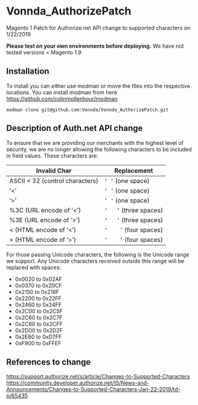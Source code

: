 # Vonnda_AuthorizePatch
Magento 1 Patch for Authorize.net API change to supported characters on 1/22/2019

**Please test on your own environments before deploying.** We have not tested versions < Magento 1.9

## Installation
To install you can either use modman or move the files into the respective locations. You can install modman from here https://github.com/colinmollenhour/modman

    modman clone git@github.com:Vonnda/Vonnda_AuthorizePatch.git

## Description of Auth.net API change
To ensure that we are providing our merchants with the highest level of security, we are no longer allowing the following characters to be included in field values. These characters are:

| Invalid Char                    | Replacement            |
| ------------------------------- | ---------------------- |
| ASCII < 32 (control characters) | `‘ ’` (one space)      |
| ‘<’                             | `‘ ’` (one space)      |
| ‘>’                             | `‘ ’` (one space)      |
| %3C (URL encode of ‘<’)         | `‘   ’` (three spaces) |
| %3E (URL encode of ‘>’)         | `‘   ’` (three spaces) |
| &lt;  (HTML encode of ‘<’)      | `‘    ’` (four spaces) |
| &gt; (HTML encode of ‘>’)       | `‘    ’` (four spaces) |

For those passing Unicode characters, the following is the Unicode range we support. Any Unicode characters received outside this range will be replaced with spaces:

* 0x0020 to 0x02AF
* 0x0370 to 0x20CF
* 0x2150 to 0x218F
* 0x2200 to 0x22FF
* 0x2460 to 0x24FF
* 0x2C00 to 0x2C5F
* 0x2C60 to 0x2C7F
* 0x2C80 to 0x2CFF
* 0x2D00 to 0x2D2F
* 0x2E80 to 0xD7FF
* 0xF900 to 0xFFEF

## References to change
https://support.authorize.net/s/article/Changes-to-Supported-Characters
https://community.developer.authorize.net/t5/News-and-Announcements/Changes-to-Supported-Characters-Jan-22-2019/td-p/65435
